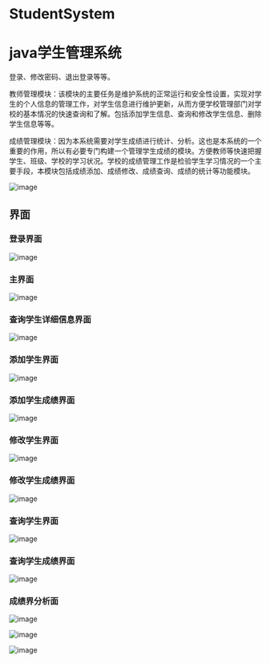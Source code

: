 # StudentSystem
# java学生管理系统


登录、修改密码、退出登录等等。

教师管理模块：该模块的主要任务是维护系统的正常运行和安全性设置，实现对学生的个人信息的管理工作，对学生信息进行维护更新，从而方便学校管理部门对学校的基本情况的快速查询和了解。包括添加学生信息、查询和修改学生信息、删除学生信息等等。

成绩管理模块：因为本系统需要对学生成绩进行统计、分析。这也是本系统的一个重要的作用，所以有必要专门构建一个管理学生成绩的模块。方便教师等快速把握学生、班级、学校的学习状况。学校的成绩管理工作是检验学生学习情况的一个主要手段，本模块包括成绩添加、成绩修改、成绩查询、成绩的统计等功能模块。 

![image](https://github.com/cckevincyh/StudentSystem/blob/master/img/12.png)

## 界面

### 登录界面

![image](https://github.com/cckevincyh/StudentSystem/blob/master/img/login.png)

### 主界面

![image](https://github.com/cckevincyh/StudentSystem/blob/master/img/1.png)


### 查询学生详细信息界面

![image](https://github.com/cckevincyh/StudentSystem/blob/master/img/info.png)

### 添加学生界面

![image](https://github.com/cckevincyh/StudentSystem/blob/master/img/add.png)

### 添加学生成绩界面

![image](https://github.com/cckevincyh/StudentSystem/blob/master/img/add2.png)


### 修改学生界面

![image](https://github.com/cckevincyh/StudentSystem/blob/master/img/update.png)

### 修改学生成绩界面

![image](https://github.com/cckevincyh/StudentSystem/blob/master/img/update2.png)

### 查询学生界面

![image](https://github.com/cckevincyh/StudentSystem/blob/master/img/find.png)

### 查询学生成绩界面

![image](https://github.com/cckevincyh/StudentSystem/blob/master/img/find2.png)

### 成绩界分析面

![image](https://github.com/cckevincyh/StudentSystem/blob/master/img/an.png)

![image](https://github.com/cckevincyh/StudentSystem/blob/master/img/an2.png)

![image](https://github.com/cckevincyh/StudentSystem/blob/master/img/an3.png)
